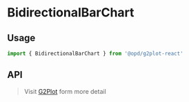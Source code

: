 # BidirectionalBarChart

## Usage

```ts
import { BidirectionalBarChart } from '@opd/g2plot-react'
```

## API

<API id="BidirectionalBarChart"></API>

> Visit [G2Plot](https://g2plot.antv.antgroup.com/api/plot-api) form more detail
